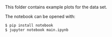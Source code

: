 This folder contains example plots for the data set.

The notebook can be opened with:

```bash
$ pip install notebook
$ jupyter notebook main.ipynb
```
